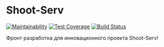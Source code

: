 # Shoot-Serv
[![Maintainability](https://api.codeclimate.com/v1/badges/e295f14d1dc5051db1b4/maintainability)](https://codeclimate.com/github/Verlevina/Shoot-serv-front/maintainability)
[![Test Coverage](https://api.codeclimate.com/v1/badges/e295f14d1dc5051db1b4/test_coverage)](https://codeclimate.com/github/Verlevina/Shoot-serv-front/test_coverage)
[![Build Status](https://travis-ci.com/Verlevina/Shoot-serv-front.svg?branch=master)](https://travis-ci.com/Verlevina/Shoot-serv-front)

Фронт разработка для инновационного проекта Shoot-Serv!